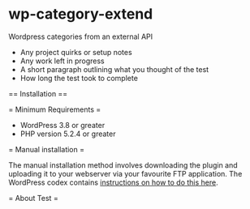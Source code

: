 # wp-category-extend
Wordpress categories from an external API

* Any project quirks or setup notes
* Any work left in progress
* A short paragraph outlining what you thought of the test
* How long the test took to complete

== Installation ==

= Minimum Requirements =

* WordPress 3.8 or greater
* PHP version 5.2.4 or greater

= Manual installation =

The manual installation method involves downloading the plugin and uploading it to your webserver via your favourite FTP application. The WordPress codex contains [instructions on how to do this here](https://codex.wordpress.org/Managing_Plugins#Manual_Plugin_Installation).

= About Test =
